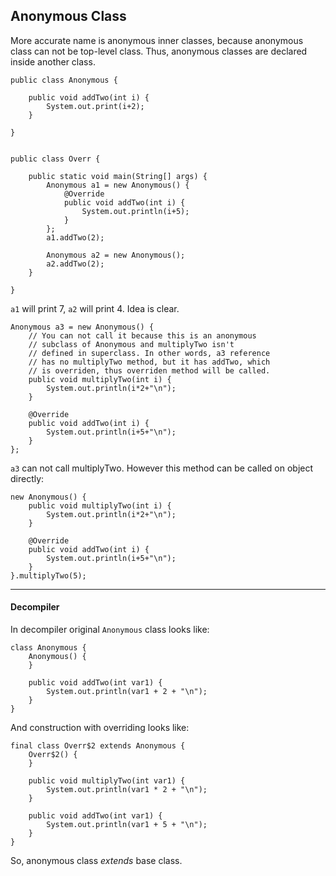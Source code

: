 ## Anonymous Class
More accurate name is anonymous inner classes, because anonymous class can not be top-level class. Thus, anonymous classes are declared inside another class.

```
public class Anonymous {

    public void addTwo(int i) {
        System.out.print(i+2);
    }

}


public class Overr {

    public static void main(String[] args) {
        Anonymous a1 = new Anonymous() {
            @Override
            public void addTwo(int i) {
                System.out.println(i+5);
            }
        };
        a1.addTwo(2);

        Anonymous a2 = new Anonymous();
        a2.addTwo(2);
    }

}
```

`a1` will print 7, `a2` will print 4. Idea is clear.

```
Anonymous a3 = new Anonymous() {
    // You can not call it because this is an anonymous
    // subclass of Anonymous and multiplyTwo isn't
    // defined in superclass. In other words, a3 reference
    // has no multiplyTwo method, but it has addTwo, which
    // is overriden, thus overriden method will be called.
    public void multiplyTwo(int i) {
        System.out.println(i*2+"\n");
    }

    @Override
    public void addTwo(int i) {
        System.out.println(i+5+"\n");
    }
};
```

`a3` can not call multiplyTwo. However this method can be called on object directly:

```
new Anonymous() {
    public void multiplyTwo(int i) {
        System.out.println(i*2+"\n");
    }

    @Override
    public void addTwo(int i) {
        System.out.println(i+5+"\n");
    }
}.multiplyTwo(5);
```

---

#### Decompiler

In decompiler original `Anonymous` class looks like:

```
class Anonymous {
    Anonymous() {
    }

    public void addTwo(int var1) {
        System.out.println(var1 + 2 + "\n");
    }
}
```

And construction with overriding looks like:

```
final class Overr$2 extends Anonymous {
    Overr$2() {
    }

    public void multiplyTwo(int var1) {
        System.out.println(var1 * 2 + "\n");
    }

    public void addTwo(int var1) {
        System.out.println(var1 + 5 + "\n");
    }
}
```

So, anonymous class *extends* base class.
